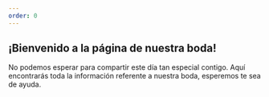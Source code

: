 ```yaml
---
order: 0
---
```

## ¡Bienvenido a la página de nuestra boda! 

No podemos esperar para compartir este día tan especial contigo. Aquí encontrarás toda la información referente a nuestra boda, esperemos te sea de ayuda.

